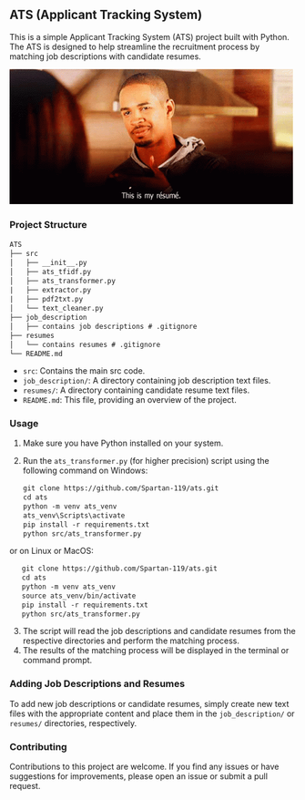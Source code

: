 ## ATS (Applicant Tracking System)

This is a simple Applicant Tracking System (ATS) project built with Python. The ATS is designed to help streamline the recruitment process by matching job descriptions with candidate resumes.

![ATS_Thumbnail](meta/This-is-my-resume-gif.gif)

### Project Structure

```
ATS
├── src
│   ├── __init__.py
│   ├── ats_tfidf.py
│   ├── ats_transformer.py
|   ├── extractor.py
|   ├── pdf2txt.py
│   └── text_cleaner.py
├── job_description
│   ├── contains job descriptions # .gitignore
├── resumes
│   └── contains resumes # .gitignore
└── README.md
```

- `src`: Contains the main src code.
- `job_description/`: A directory containing job description text files.
- `resumes/`: A directory containing candidate resume text files.
- `README.md`: This file, providing an overview of the project.

### Usage

1. Make sure you have Python installed on your system.
2. Run the `ats_transformer.py` (for higher precision) script using the following command on Windows:

   ```
   git clone https://github.com/Spartan-119/ats.git
   cd ats
   python -m venv ats_venv
   ats_venv\Scripts\activate
   pip install -r requirements.txt
   python src/ats_transformer.py
   ```
or on Linux or MacOS:

   ```
      git clone https://github.com/Spartan-119/ats.git
      cd ats
      python -m venv ats_venv
      source ats_venv/bin/activate
      pip install -r requirements.txt
      python src/ats_transformer.py
   ```
3. The script will read the job descriptions and candidate resumes from the respective directories and perform the matching process.
4. The results of the matching process will be displayed in the terminal or command prompt.

### Adding Job Descriptions and Resumes

To add new job descriptions or candidate resumes, simply create new text files with the appropriate content and place them in the `job_description/` or `resumes/` directories, respectively.

### Contributing

Contributions to this project are welcome. If you find any issues or have suggestions for improvements, please open an issue or submit a pull request.

